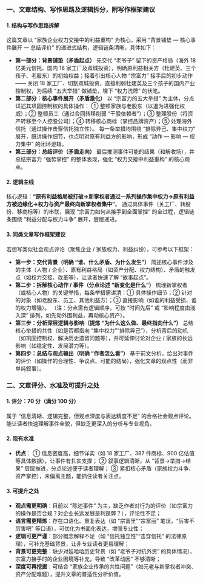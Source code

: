 ### 一、文章结构、写作思路及逻辑拆分，附写作框架建议

#### 1. 结构与写作思路拆解

这篇文章以 “家族企业权力交接中的利益重构” 为核心，采用 “背景铺垫 — 核心事件展开 — 总结评价” 的递进式结构，逻辑链条清晰，具体如下：

- **第一部分：背景铺垫（矛盾起点）**
  先交代 “老爷子” 留下的资产格局（海外 18 亿美元信托、国内 18 家工厂及双城投资），明确原利益相关方（杜建英、三个孩子、老股东）的初始权益；接着引出核心人物 “宗富力” 接手后的初步动作 —— 关闭 18 家工厂、切割双城投资，直接削弱杜建英及三个孩子的国内产业控制权，为后续 “五大举措” 做铺垫，埋下 “权力洗牌” 的伏笔。
- **第二部分：核心事件展开（矛盾激化）**
  以 “宗富力的五大举措” 为主体，分点详述其巩固控制权的具体操作：
  ① 整顿家族与老股东（以退为进强化权威）；② 整顿员工（通过合同转移削弱 “干股依赖者”）；③ 整理股份（将资产转移至个人控股公司）；④ 转移核心商标（掌控品牌资产）；⑤ 处理海外信托（通过操作击穿信托独立性）。
  每一条举措均围绕 “排除异己、集中权力” 展开，既讲操作细节，也点明对原有利益方的影响，形成 “动作 — 影响 — 权力集中” 的闭环逻辑。
- **第三部分：总结评价（矛盾走向）**
  最后推测事件可能的结果（和解收场），并总结宗富力 “强势掌控” 的整体表现，强化 “权力交接中利益重构” 的核心观点。

#### 2. 逻辑主线

核心逻辑：**“原有利益格局被打破→新掌权者通过一系列操作集中权力→原有利益方被边缘化→权力与资产最终向新掌权者集中”**。
通过具体事件（关工厂、转股份、移商标等）的串联，展现 “宗富力如何从接手到全面掌控” 的全过程，逻辑链条围绕 “利益分配与权力斗争” 展开，层层递进。

#### 3. 同类文章写作框架建议

若想写类似社会观点评论（聚焦企业 / 家族权力、利益纠纷），可参考以下框架：

- **第一步：交代背景（明确 “谁、什么矛盾、为什么发生”）**
  简述核心事件涉及的主体（人物 / 企业）、原有利益格局（如资产分配、权力结构）、矛盾的触发点（如权力交接、改革等），让读者快速了解 “故事起点”。
- **第二步：拆解核心动作 / 事件（分点论述 “新变化是什么”）**
  梳理新掌权者（或核心人物）的关键举措，每条举措需讲清：① 具体操作细节；② 针对的对象（如老股东、员工、其他利益方）；③ 直接影响（如谁的利益受损、谁的权力增强）。
  （注：分点需有逻辑顺序，可按 “时间先后” 或 “影响程度由浅入深” 排列，如先动外围利益，再动核心资产）。
- **第三步：分析深层逻辑与影响（提炼 “为什么这么做、最终指向什么”）**
  总结核心举措的共性（如是否都指向 “集中权力”“排除异己”），分析背后的动机（如巩固控制权、解决历史遗留问题等），并可延伸讨论对企业 / 家族的长远影响（如稳定性、发展潜力等）。
- **第四步：总结与观点输出（明确 “作者怎么看”）**
  基于前文分析，给出对事件的评价（如操作的合理性、争议点、可能的结局），强化文章的观点性（而非单纯叙事）。

### 二、文章评分、水准及可提升之处

#### 1. 评分：70 分（满分 100 分）

属于 “信息清晰、逻辑完整，但观点深度与表达精度不足” 的合格社会观点评论。能让读者快速理解事件全貌，但缺乏更深入的分析与专业视角。

#### 2. 现有水准

- **优点**：
  ① 信息密度高，细节详实（如 18 家工厂、387 件商标、900 亿估值等具体数据），让事件有扎实支撑；
  ② 叙事逻辑清晰，从 “背景→举措→结果” 层层推进，分点论述便于读者理解；
  ③ 紧扣核心矛盾（家族权力斗争、资产掌控），未偏离主题，能抓住读者关注点。

#### 3. 可提升之处

- **观点需更明确**：目前以 “陈述事件” 为主，缺乏作者对行为的评价（如宗富力的操作是否合规？对企业长远发展是利是弊？），评论性不足；
- **语言需更精炼**：存在口语化、重复表达（如 “宗富里”“宗富丽” 笔误，“厉害不厉害吧” 等口语），可优化为书面化表达，增强专业性；
- **逻辑可更严谨**：部分概念解释不足（如 “信托独立性”“击穿信托” 的法律原理），可补充基础背景，让非专业读者更易理解；
- **背景可更完整**：缺少对娃哈哈历史背景（如 “老爷子对抗外资” 的具体情况）、宗富力接手时的企业困境等补充，导致 “改革动因” 不够清晰；
- **深度可再挖掘**：可结合 “家族企业传承的共性问题”（如元老与新掌权者冲突、资产分配难题），提升文章的普适性分析价值。